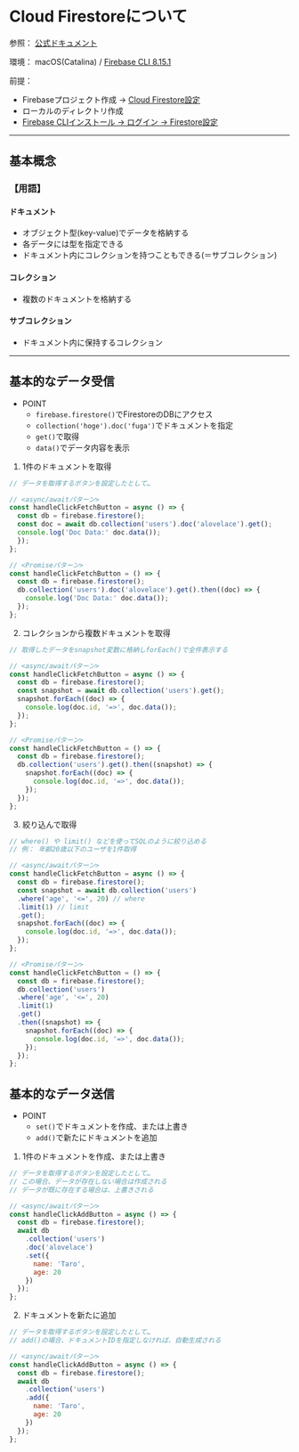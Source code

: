 # Cloud Firestoreについて

参照：
[公式ドキュメント](https://firebase.google.com/docs/firestore?hl=ja)

環境：
macOS(Catalina) / [Firebase CLI 8.15.1](https://firebase.google.cn/docs/cli?hl=ja)

前提：
- Firebaseプロジェクト作成 → [Cloud Firestore設定](https://firebase.google.com/docs/firestore/quickstart?hl=ja)
- ローカルのディレクトリ作成
- [Firebase CLIインストール → ログイン → Firestore設定](https://firebase.google.cn/docs/cli?hl=ja#install-cli-mac-linux)

---

## 基本概念

### 【用語】

#### ドキュメント
- オブジェクト型(key-value)でデータを格納する
- 各データには型を指定できる
- ドキュメント内にコレクションを持つこともできる(＝サブコレクション)

#### コレクション
- 複数のドキュメントを格納する

#### サブコレクション
- ドキュメント内に保持するコレクション

---

## 基本的なデータ受信

- POINT
  - `firebase.firestore()`でFirestoreのDBにアクセス
  - `collection('hoge').doc('fuga')`でドキュメントを指定
  - `get()`で取得
  - `data()`でデータ内容を表示

1. 1件のドキュメントを取得
```JavaScript
// データを取得するボタンを設定したとして…

// <async/awaitパターン>
const handleClickFetchButton = async () => {
  const db = firebase.firestore();
  const doc = await db.collection('users').doc('alovelace').get();
  console.log('Doc Data:' doc.data());
  });
};

// <Promiseパターン>
const handleClickFetchButton = () => {
  const db = firebase.firestore();
  db.collection('users').doc('alovelace').get().then((doc) => {
    console.log('Doc Data:' doc.data());
  });
};
```

2. コレクションから複数ドキュメントを取得
```JavaScript
// 取得したデータをsnapshot変数に格納しforEach()で全件表示する

// <async/awaitパターン>
const handleClickFetchButton = async () => {
  const db = firebase.firestore();
  const snapshot = await db.collection('users').get();
  snapshot.forEach((doc) => {
    console.log(doc.id, '=>', doc.data());
  });
};

// <Promiseパターン>
const handleClickFetchButton = () => {
  const db = firebase.firestore();
  db.collection('users').get().then((snapshot) => {
    snapshot.forEach((doc) => {
      console.log(doc.id, '=>', doc.data());
    });
  });
};
```

3. 絞り込んで取得
```JavaScript
// where() や limit() などを使ってSQLのように絞り込める
// 例： 年齢20歳以下のユーザを1件取得

// <async/awaitパターン>
const handleClickFetchButton = async () => {
  const db = firebase.firestore();
  const snapshot = await db.collection('users')
  .where('age', '<=', 20) // where
  .limit(1) // limit
  .get();
  snapshot.forEach((doc) => {
    console.log(doc.id, '=>', doc.data());
  });
};

// <Promiseパターン>
const handleClickFetchButton = () => {
  const db = firebase.firestore();
  db.collection('users')
  .where('age', '<=', 20)
  .limit(1)
  .get()
  .then((snapshot) => {
    snapshot.forEach((doc) => {
      console.log(doc.id, '=>', doc.data());
    });
  });
};
```

## 基本的なデータ送信

- POINT
  - `set()`でドキュメントを作成、または上書き
  - `add()`で新たにドキュメントを追加

1. 1件のドキュメントを作成、または上書き
```JavaScript
// データを取得するボタンを設定したとして…
// この場合、データが存在しない場合は作成される
// データが既に存在する場合は、上書きされる

// <async/awaitパターン>
const handleClickAddButton = async () => {
  const db = firebase.firestore();
  await db
    .collection('users')
    .doc('alovelace')
    .set({
      name: 'Taro',
      age: 20
    })
  });
};
```

2. ドキュメントを新たに追加
```JavaScript
// データを取得するボタンを設定したとして…
// add()の場合、ドキュメントIDを指定しなければ、自動生成される

// <async/awaitパターン>
const handleClickAddButton = async () => {
  const db = firebase.firestore();
  await db
    .collection('users')
    .add({
      name: 'Taro',
      age: 20
    })
  });
};
```


<!-- ```JavaScript
document.addEventListener('DOMContentLoaded', () => {
  // wite
  var db = firebase.firestore();
  document.getElementById("submit-btn").onclick = () => {
    db.collection("datas").doc("user").set(
      { "name": document.getElementById("user-name").value,
        "email": document.getElementById("user-email").value
      }).then(() => {
        console.log("Document successfully written!");
      }).catch((error) => {
        console.error("Error writing document: ", error);
      });
  };
  // read
  db.collection("datas").doc("user").get().then((doc) => {
    document.getElementById("user-name").value=doc.data().name
    document.getElementById("user-email").value=doc.data().email
  });
});
``` -->